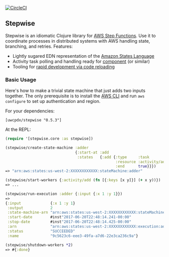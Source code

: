 [![CircleCI](https://circleci.com/gh/uwcpdx/stepwise/tree/master.svg?style=svg)](https://circleci.com/gh/uwcpdx/stepwise/tree/master) 

## Stepwise

Stepwise is an idiomatic Clojure library for [AWS Step Functions](https://aws.amazon.com/step-functions/). Use it to coordinate processes in distributed systems with AWS handling state, branching, and retries. Features:

 * Lightly sugared EDN representation of the [Amazon States Language](https://states-language.net/spec.html)
 * Activity task polling and handling ready for [component](https://github.com/stuartsierra/component) (or similar)
 * Tooling for [rapid development via code reloading](http://thinkrelevance.com/blog/2013/06/04/clojure-workflow-reloaded)

### Basic Usage

Here's how to make a trivial state machine that just adds two inputs together. The only prerequisite is to install the [AWS CLI](https://aws.amazon.com/cli/) and run `aws configure` to set up authentication and region.

For your dependencies:

`[uwcpdx/stepwise "0.5.3"]`

At the REPL:

```clojure
(require '[stepwise.core :as stepwise])

(stepwise/create-state-machine :adder
                               {:start-at :add
                                :states   {:add {:type     :task
                                                 :resource :activity/add
                                                 :end      true}}})
=> "arn:aws:states:us-west-2:XXXXXXXXXXXX:stateMachine:adder"

(stepwise/start-workers {:activity/add (fn [{:keys [x y]}] (+ x y))})
=> ...

(stepwise/run-execution :adder {:input {:x 1 :y 1}})
=>
{:input             {:x 1 :y 1}
 :output            2
 :state-machine-arn "arn:aws:states:us-west-2:XXXXXXXXXXXX:stateMachine:adder"
 :start-date        #inst"2017-06-20T22:48:14.241-00:00"
 :stop-date         #inst"2017-06-20T22:48:14.425-00:00"
 :arn               "arn:aws:states:us-west-2:XXXXXXXXXXXX:execution:adder:9c5623c6-eee3-49fa-a7d6-22e3ca236c9a"
 :status            "SUCCEEDED"
 :name              "9c5623c6-eee3-49fa-a7d6-22e3ca236c9a"}

(stepwise/shutdown-workers *2)
=> #{:done}
```

